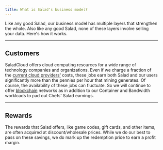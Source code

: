 ```yaml
---
title: What is Salad's business model?
---
```


Like any good Salad, our business model has multiple layers that strengthen the whole. Also like any good Salad, none of
these layers involve selling your data. Here's how it works.

---

## Customers

SaladCloud offers cloud computing resources for a wide range of technology companies and organizations. Even if we
charge a fraction of the
[current cloud providers'](https://www.softwaretestinghelp.com/cloud-computing-service-providers/) costs, these jobs
earn both Salad and our users significantly more than the pennies per hour that mining generates. Of course, the
availability of these jobs can fluctuate. So we will continue to offer
[blockchain](/docs/faq/salad-app/what-miners-does-salad-currently-use) networks as in addition to our Container and
Bandwidth workloads to pad out Chefs' Salad earnings.

---

## Rewards

The rewards that Salad offers, like game codes, gift cards, and other items, are often acquired at discount/wholesale
prices. While we do our best to pass on these savings, we do mark up the redemption price to earn a profit margin.
